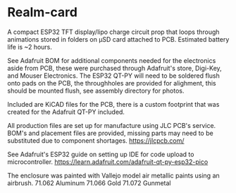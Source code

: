 # Realm-card
A compact ESP32 TFT display/lipo charge circuit prop that loops through animations stored in folders on µSD card attached to PCB. Estimated battery life is ~2 hours.

See Adafruit BOM for additional components needed for the electronics aside from PCB, these were purchased through Adafruit's store, Digi-Key, and Mouser Electronics.
The ESP32 QT-PY will need to be soldered flush onto pads on the PCB, the throughholes are provided for alighment, this should be mounted flush, see assembly directory for photos.

Included are KiCAD files for the PCB, there is a custom footprint that was created for the Adafruit QT-PY included.

All production files are set up for manufacture using JLC PCB's service. BOM's and placement files are provided, missing parts may need to be substituted due to component shortages.
https://jlcpcb.com/

See Adafruit's ESP32 guide on setting up IDE for code upload to microcontroller.
https://learn.adafruit.com/adafruit-qt-py-esp32-pico

The enclosure was painted with Vallejo model air metallic paints using an airbrush.
71.062 Aluminum
71.066 Gold
71.072 Gunmetal
